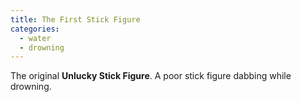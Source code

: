 ```yaml
---
title: The First Stick Figure
categories:
  - water
  - drowning
---
```


The original **Unlucky Stick Figure**. A poor stick figure dabbing while drowning.  